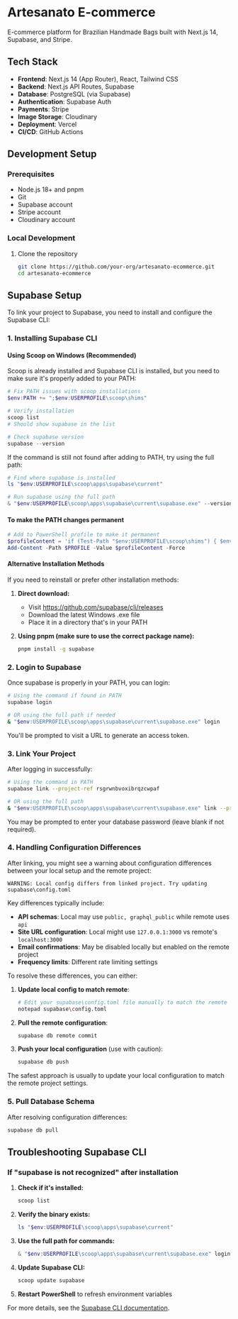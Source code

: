 # Artesanato E-commerce

E-commerce platform for Brazilian Handmade Bags built with Next.js 14, Supabase, and Stripe.

## Tech Stack

- **Frontend**: Next.js 14 (App Router), React, Tailwind CSS
- **Backend**: Next.js API Routes, Supabase
- **Database**: PostgreSQL (via Supabase)
- **Authentication**: Supabase Auth
- **Payments**: Stripe
- **Image Storage**: Cloudinary
- **Deployment**: Vercel
- **CI/CD**: GitHub Actions

## Development Setup

### Prerequisites

- Node.js 18+ and pnpm
- Git
- Supabase account
- Stripe account
- Cloudinary account

### Local Development

1. Clone the repository
   ```bash
   git clone https://github.com/your-org/artesanato-ecommerce.git
   cd artesanato-ecommerce
   ```

## Supabase Setup

To link your project to Supabase, you need to install and configure the Supabase CLI:

### 1. Installing Supabase CLI

#### Using Scoop on Windows (Recommended)

Scoop is already installed and Supabase CLI is installed, but you need to make sure it's properly added to your PATH:

```powershell
# Fix PATH issues with scoop installations
$env:PATH += ";$env:USERPROFILE\scoop\shims"

# Verify installation
scoop list
# Should show supabase in the list

# Check supabase version
supabase --version
```

If the command is still not found after adding to PATH, try using the full path:

```powershell
# Find where supabase is installed
ls "$env:USERPROFILE\scoop\apps\supabase\current"

# Run supabase using the full path
& "$env:USERPROFILE\scoop\apps\supabase\current\supabase.exe" --version
```

#### To make the PATH changes permanent

```powershell
# Add to PowerShell profile to make it permanent
$profileContent = 'if (Test-Path "$env:USERPROFILE\scoop\shims") { $env:PATH += ";$env:USERPROFILE\scoop\shims" }'
Add-Content -Path $PROFILE -Value $profileContent -Force
```

#### Alternative Installation Methods

If you need to reinstall or prefer other installation methods:

1. **Direct download:**
   - Visit https://github.com/supabase/cli/releases
   - Download the latest Windows .exe file
   - Place it in a directory that's in your PATH

2. **Using pnpm (make sure to use the correct package name):**
   ```bash
   pnpm install -g supabase
   ```

### 2. Login to Supabase

Once supabase is properly in your PATH, you can login:

```bash
# Using the command if found in PATH
supabase login

# OR using the full path if needed
& "$env:USERPROFILE\scoop\apps\supabase\current\supabase.exe" login
```

You'll be prompted to visit a URL to generate an access token.

### 3. Link Your Project

After logging in successfully:

```bash
# Using the command in PATH
supabase link --project-ref rsgrwnbvoxibrqzcwpaf

# OR using the full path
& "$env:USERPROFILE\scoop\apps\supabase\current\supabase.exe" link --project-ref rsgrwnbvoxibrqzcwpaf
```

You may be prompted to enter your database password (leave blank if not required).

### 4. Handling Configuration Differences

After linking, you might see a warning about configuration differences between your local setup and the remote project:

```
WARNING: Local config differs from linked project. Try updating supabase\config.toml
```

Key differences typically include:
- **API schemas**: Local may use `public, graphql_public` while remote uses `api`
- **Site URL configuration**: Local might use `127.0.0.1:3000` vs remote's `localhost:3000`
- **Email confirmations**: May be disabled locally but enabled on the remote project
- **Frequency limits**: Different rate limiting settings

To resolve these differences, you can either:

1. **Update local config to match remote**:
   ```bash
   # Edit your supabase\config.toml file manually to match the remote settings
   notepad supabase\config.toml
   ```

2. **Pull the remote configuration**:
   ```bash
   supabase db remote commit
   ```

3. **Push your local configuration** (use with caution):
   ```bash
   supabase db push
   ```

The safest approach is usually to update your local configuration to match the remote project settings.

### 5. Pull Database Schema

After resolving configuration differences:

```bash
supabase db pull
```

## Troubleshooting Supabase CLI

### If "supabase is not recognized" after installation

1. **Check if it's installed:**
   ```powershell
   scoop list
   ```
   
2. **Verify the binary exists:**
   ```powershell
   ls "$env:USERPROFILE\scoop\apps\supabase\current"
   ```
   
3. **Use the full path for commands:**
   ```powershell
   & "$env:USERPROFILE\scoop\apps\supabase\current\supabase.exe" login
   ```
   
4. **Update Supabase CLI:**
   ```powershell
   scoop update supabase
   ```

5. **Restart PowerShell** to refresh environment variables

For more details, see the [Supabase CLI documentation](https://supabase.com/docs/reference/cli/usage).